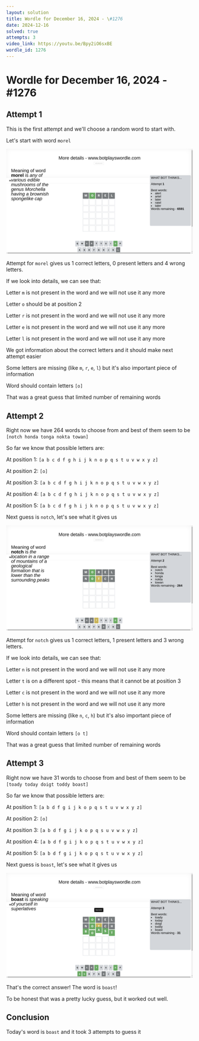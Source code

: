 ```yaml
---
layout: solution
title: Wordle for December 16, 2024 - \#1276
date: 2024-12-16
solved: true
attempts: 3
video_link: https://youtu.be/Bpy2iO6sxBE
wordle_id: 1276
---
```


# Wordle for December 16, 2024 - \#1276

## Attempt 1

This is the first attempt and we'll choose a random word to start with.

Let's start with word `morel`

![Attempt 1](2024-12-16/attempt-1.png)

Attempt for `morel` gives us 1 correct letters, 0 present letters and 4 wrong letters.

If we look into details, we can see that:

Letter `m` is not present in the word and we will not use it any more

Letter `o` should be at position 2

Letter `r` is not present in the word and we will not use it any more

Letter `e` is not present in the word and we will not use it any more

Letter `l` is not present in the word and we will not use it any more

We got information about the correct letters and it should make next attempt easier

Some letters are missing (like `m`, `r`, `e`, `l`) but it's also important piece of information

Word should contain letters `[o]`

That was a great guess that limited number of remaining words



## Attempt 2

Right now we have 264 words to choose from and best of them seem to be `[notch honda tonga nokta towan]`

So far we know that possible letters are:

At position 1: `[a b c d f g h i j k n o p q s t u v w x y z]`

At position 2: `[o]`

At position 3: `[a b c d f g h i j k n o p q s t u v w x y z]`

At position 4: `[a b c d f g h i j k n o p q s t u v w x y z]`

At position 5: `[a b c d f g h i j k n o p q s t u v w x y z]`

Next guess is `notch`, let's see what it gives us

![Attempt 2](2024-12-16/attempt-2.png)

Attempt for `notch` gives us 1 correct letters, 1 present letters and 3 wrong letters.

If we look into details, we can see that:

Letter `n` is not present in the word and we will not use it any more

Letter `t` is on a different spot - this means that it cannot be at position 3

Letter `c` is not present in the word and we will not use it any more

Letter `h` is not present in the word and we will not use it any more

Some letters are missing (like `n`, `c`, `h`) but it's also important piece of information

Word should contain letters `[o t]`

That was a great guess that limited number of remaining words



## Attempt 3

Right now we have 31 words to choose from and best of them seem to be `[toady today doigt toddy boast]`

So far we know that possible letters are:

At position 1: `[a b d f g i j k o p q s t u v w x y z]`

At position 2: `[o]`

At position 3: `[a b d f g i j k o p q s u v w x y z]`

At position 4: `[a b d f g i j k o p q s t u v w x y z]`

At position 5: `[a b d f g i j k o p q s t u v w x y z]`

Next guess is `boast`, let's see what it gives us

![Attempt 3](2024-12-16/attempt-3.png)

That's the correct answer! The word is `boast`!

To be honest that was a pretty lucky guess, but it worked out well.

## Conclusion

Today's word is `boast` and it took 3 attempts to guess it

